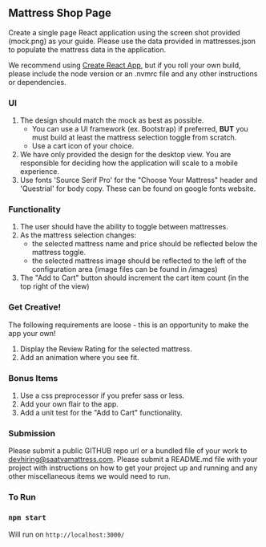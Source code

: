 ## Mattress Shop Page

Create a single page React application using the screen shot provided (mock.png) as your guide. Please use the data provided in mattresses.json to populate the mattress data in the application.

We recommend using [Create React App](https://reactjs.org/docs/create-a-new-react-app.html), but if you roll your own build, please include the node version or an .nvmrc file and any other instructions or dependencies.

### UI

1. The design should match the mock as best as possible.
    - You can use a UI framework (ex. Bootstrap) if preferred, **BUT** you must build at least the mattress selection toggle from scratch.
    - Use a cart icon of your choice.
2. We have only provided the design for the desktop view. You are responsible for deciding how the application will scale to a mobile experience.
3. Use fonts 'Source Serif Pro' for the "Choose Your Mattress" header and 'Questrial' for body copy. These can be found on google fonts website.

### Functionality

1. The user should have the ability to toggle between mattresses.
2. As the mattress selection changes:
    - the selected mattress name and price should be reflected below the mattress toggle.
    - the selected mattress image should be reflected to the left of the configuration area (image files can be found in /images)
3. The "Add to Cart" button should increment the cart item count (in the top right of the view)

### Get Creative!

The following requirements are loose - this is an opportunity to make the app your own!

1. Display the Review Rating for the selected mattress.
2. Add an animation where you see fit.

### Bonus Items

1. Use a css preprocessor if you prefer sass or less.
2. Add your own flair to the app.
3. Add a unit test for the "Add to Cart" functionality.

### Submission

Please submit a public GITHUB repo url or a bundled file of your work to devhiring@saatvamattress.com.
Please submit a README.md file with your project with instructions on how to get your project up and running and any other miscellaneous items we would need to run.

### To Run

### `npm start`

Will run on `http://localhost:3000/`
